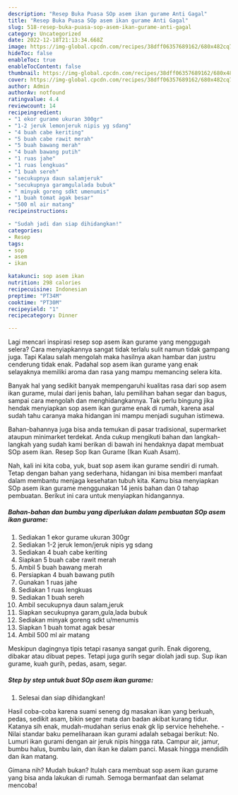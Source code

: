 ```yaml
---
description: "Resep Buka Puasa SOp asem ikan gurame Anti Gagal"
title: "Resep Buka Puasa SOp asem ikan gurame Anti Gagal"
slug: 518-resep-buka-puasa-sop-asem-ikan-gurame-anti-gagal
category: Uncategorized
date: 2022-12-18T21:13:34.668Z
image: https://img-global.cpcdn.com/recipes/38dff06357689162/680x482cq70/sop-asem-ikan-gurame-foto-resep-utama.jpg
hideToc: false
enableToc: true
enableTocContent: false
thumbnail: https://img-global.cpcdn.com/recipes/38dff06357689162/680x482cq70/sop-asem-ikan-gurame-foto-resep-utama.jpg
cover: https://img-global.cpcdn.com/recipes/38dff06357689162/680x482cq70/sop-asem-ikan-gurame-foto-resep-utama.jpg
author: Admin
authorAv: notfound
ratingvalue: 4.4
reviewcount: 14
recipeingredient:
- "1 ekor gurame ukuran 300gr"
- "1-2 jeruk lemonjeruk nipis yg sdang"
- "4 buah cabe keriting"
- "5 buah cabe rawit merah"
- "5 buah bawang merah"
- "4 buah bawang putih"
- "1 ruas jahe"
- "1 ruas lengkuas"
- "1 buah sereh"
- "secukupnya daun salamjeruk"
- "secukupnya garamgulalada bubuk"
- " minyak goreng sdkt umenumis"
- "1 buah tomat agak besar"
- "500 ml air matang"
recipeinstructions:

- "Sudah jadi dan siap dihidangkan!"
categories:
- Resep
tags:
- sop
- asem
- ikan

katakunci: sop asem ikan 
nutrition: 298 calories
recipecuisine: Indonesian
preptime: "PT34M"
cooktime: "PT30M"
recipeyield: "1"
recipecategory: Dinner

---
```



Lagi mencari inspirasi resep sop asem ikan gurame yang menggugah selera? Cara menyiapkannya sangat tidak terlalu sulit namun tidak gampang juga. Tapi Kalau salah mengolah maka hasilnya akan hambar dan justru cenderung tidak enak. Padahal sop asem ikan gurame yang enak selayaknya memiliki aroma dan rasa yang mampu memancing selera kita.


Banyak hal yang sedikit banyak mempengaruhi kualitas rasa dari sop asem ikan gurame, mulai dari jenis bahan, lalu pemilihan bahan segar dan bagus, sampai cara mengolah dan menghidangkannya. Tak perlu bingung jika hendak menyiapkan sop asem ikan gurame enak di rumah, karena asal sudah tahu caranya maka hidangan ini mampu menjadi suguhan istimewa.

Bahan-bahannya juga bisa anda temukan di pasar tradisional, supermarket ataupun minimarket terdekat. Anda cukup mengikuti bahan dan langkah-langkah yang sudah kami berikan di bawah ini hendaknya dapat membuat SOp asem ikan. Resep Sop Ikan Gurame (Ikan Kuah Asam).


Nah, kali ini kita coba, yuk, buat sop asem ikan gurame sendiri di rumah. Tetap dengan bahan yang sederhana, hidangan ini bisa memberi manfaat dalam membantu menjaga kesehatan tubuh kita. Kamu bisa menyiapkan SOp asem ikan gurame menggunakan 14 jenis bahan dan 0 tahap pembuatan. Berikut ini cara untuk menyiapkan hidangannya.

<!--inarticleads1-->

##### Bahan-bahan dan bumbu yang diperlukan dalam pembuatan SOp asem ikan gurame:

1. Sediakan 1 ekor gurame ukuran 300gr
1. Sediakan 1-2 jeruk lemon/jeruk nipis yg sdang
1. Sediakan 4 buah cabe keriting
1. Siapkan 5 buah cabe rawit merah
1. Ambil 5 buah bawang merah
1. Persiapkan 4 buah bawang putih
1. Gunakan 1 ruas jahe
1. Sediakan 1 ruas lengkuas
1. Sediakan 1 buah sereh
1. Ambil secukupnya daun salam,jeruk
1. Siapkan secukupnya garam,gula,lada bubuk
1. Sediakan  minyak goreng sdkt u/menumis
1. Siapkan 1 buah tomat agak besar
1. Ambil 500 ml air matang


Meskipun dagingnya tipis tetapi rasanya sangat gurih. Enak digoreng, dibakar atau dibuat pepes. Tetapi juga gurih segar diolah jadi sup. Sup ikan gurame, kuah gurih, pedas, asam, segar. 

<!--inarticleads2-->

##### Step by step untuk buat SOp asem ikan gurame:


1. Selesai dan siap dihidangkan!

Hasil coba-coba karena suami seneng dg masakan ikan yang berkuah, pedas, sedikit asam, bikin seger mata dan badan akibat kurang tidur. Katanya sih enak, mudah-mudahan serius enak gk lip service hehehehe. - Nilai standar baku pemeliharaan ikan gurami adalah sebagai berikut: No. Lumuri ikan gurami dengan air jeruk nipis hingga rata. Campur air, jamur, bumbu halus, bumbu lain, dan ikan ke dalam panci. Masak hingga mendidih dan ikan matang. 

Gimana nih? Mudah bukan? Itulah cara membuat sop asem ikan gurame yang bisa anda lakukan di rumah. Semoga bermanfaat dan selamat mencoba!

